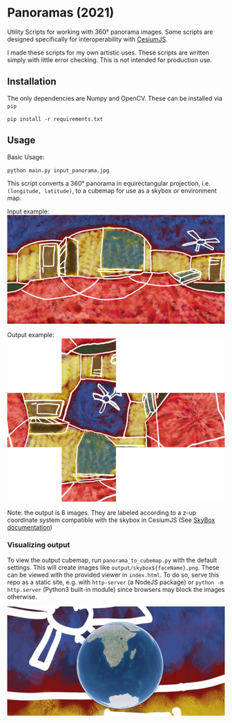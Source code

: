 # Panoramas (2021)

Utility Scripts for working with 360° panorama images. Some scripts are
designed specifically for interoperability with
[CesiumJS](https://github.com/CesiumGS/cesium).

I made these scripts for my own artistic uses. These scripts are written simply
with little error checking. This is not intended for production use.

## Installation

The only dependencies are Numpy and OpenCV. These can be installed via
`pip`

```
pip install -r requirements.txt
```

## Usage

Basic Usage:

```
python main.py input_panorama.jpg
```

This script converts a 360° panorama in equirectangular projection, i.e.
`(longitude, latitude)`, to a cubemap for use as a skybox or environment map.

Input example:
![Input Panorama](figures/input_panorama.jpg)

Output example:
![Output Cubemap](figures/output_cubemap.png)

Note: the output is 6 images. They are labeled according to a z-up coordinate system compatible with the skybox in CesiumJS (See [SkyBox documentation](https://cesium.com/docs/cesiumjs-ref-doc/SkyBox.html?classFilter=skybox))

### Visualizing output

To view the output cubemap, run `panorama_to_cubemap.py` with the default
settings. This will create images like `output/skybox${faceName}.png`. These
can be viewed with the provided viewer in `index.html`. To do so, serve this
repo as a static site, e.g. with `http-server` (a NodeJS package)
or `python -m http.server` (Python3 built-in module) since browsers may block
the images otherwise.

![CesiumJS Viewer Example](figures/cesium-viewer.png)